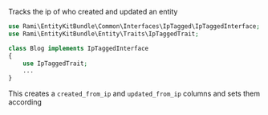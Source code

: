 Tracks the ip of who created and updated an entity

```php
use Rami\EntityKitBundle\Common\Interfaces\IpTagged\IpTaggedInterface;
use Rami\EntityKitBundle\Entity\Traits\IpTaggedTrait;

class Blog implements IpTaggedInterface 
{
    use IpTaggedTrait;
    ...
}
```

This creates a `created_from_ip` and `updated_from_ip` columns and sets them according
